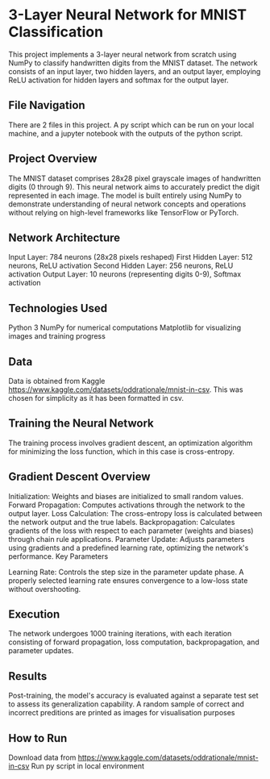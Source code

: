 # 3-Layer Neural Network for MNIST Classification

This project implements a 3-layer neural network from scratch using NumPy to classify handwritten digits from the MNIST dataset. The network consists of an input layer, two hidden layers, and an output layer, employing ReLU activation for hidden layers and softmax for the output layer.

## File Navigation
There are 2 files in this project. A py script which can be run on your local machine, and a jupyter notebook with the outputs of the python script.

## Project Overview

The MNIST dataset comprises 28x28 pixel grayscale images of handwritten digits (0 through 9). This neural network aims to accurately predict the digit represented in each image. The model is built entirely using NumPy to demonstrate understanding of neural network concepts and operations without relying on high-level frameworks like TensorFlow or PyTorch.

## Network Architecture
Input Layer: 784 neurons (28x28 pixels reshaped)
First Hidden Layer: 512 neurons, ReLU activation
Second Hidden Layer: 256 neurons, ReLU activation
Output Layer: 10 neurons (representing digits 0-9), Softmax activation
## Technologies Used
Python 3
NumPy for numerical computations
Matplotlib for visualizing images and training progress

## Data
Data is obtained from Kaggle https://www.kaggle.com/datasets/oddrationale/mnist-in-csv. This was chosen for simplicity as it has been formatted in csv.

## Training the Neural Network
The training process involves gradient descent, an optimization algorithm for minimizing the loss function, which in this case is cross-entropy.

## Gradient Descent Overview

Initialization: Weights and biases are initialized to small random values.
Forward Propagation: Computes activations through the network to the output layer.
Loss Calculation: The cross-entropy loss is calculated between the network output and the true labels.
Backpropagation: Calculates gradients of the loss with respect to each parameter (weights and biases) through chain rule applications.
Parameter Update: Adjusts parameters using gradients and a predefined learning rate, optimizing the network's performance.
Key Parameters

Learning Rate: Controls the step size in the parameter update phase. A properly selected learning rate ensures convergence to a low-loss state without overshooting.
## Execution
The network undergoes 1000 training iterations, with each iteration consisting of forward propagation, loss computation, backpropagation, and parameter updates.

## Results
Post-training, the model's accuracy is evaluated against a separate test set to assess its generalization capability.
A random sample of correct and incorrect preditions are printed as images for visualisation purposes


## How to Run
Download data from https://www.kaggle.com/datasets/oddrationale/mnist-in-csv
Run py script in local environment
